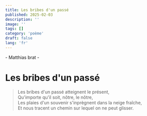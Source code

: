 ```yaml
---
title: Les bribes d'un passé
published: 2025-02-03
description: ''
image: ''
tags: []
category: 'poème'
draft: false 
lang: 'fr'
---
```


\- Matthias brat -
# Les bribes d'un passé
> Les bribes d'un passé atteignent le présent,<br/>
> Qu'importe qu'il soit, nôtre, le nôtre,<br/>
> Les plaies d'un souvenir s'inprègnent dans la neige fraîche,<br/>
> Et nous tracent un chemin sur lequel on ne peut glisser.